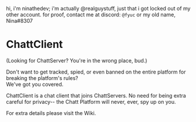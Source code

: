hi, i'm ninathedev; i'm actually @realguystuff, just that i got locked out of my other account. for proof, contact me at discord: `@fyuc` or my old name, Nina#8307

# ChattClient
(Looking for ChattServer? You're in the wrong place, bud.)

Don't want to get tracked, spied, or even banned on the entire platform for breaking the platform's rules?\
We've got you covered.

ChattClient is a chat client that joins ChattServers.
No need for being extra careful for privacy-- the Chatt Platform will never, ever, spy up on you.

For extra details please visit the Wiki.
